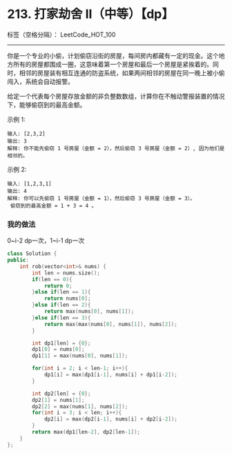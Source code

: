 ﻿# 213. 打家劫舍 II（中等）【dp】

标签（空格分隔）： LeetCode_HOT_100

---

你是一个专业的小偷，计划偷窃沿街的房屋，每间房内都藏有一定的现金。这个地方所有的房屋都围成一圈，这意味着第一个房屋和最后一个房屋是紧挨着的。同时，相邻的房屋装有相互连通的防盗系统，如果两间相邻的房屋在同一晚上被小偷闯入，系统会自动报警。

给定一个代表每个房屋存放金额的非负整数数组，计算你在不触动警报装置的情况下，能够偷窃到的最高金额。

示例 1:

    输入: [2,3,2]
    输出: 3
    解释: 你不能先偷窃 1 号房屋（金额 = 2），然后偷窃 3 号房屋（金额 = 2）, 因为他们是相邻的。

示例 2:

    输入: [1,2,3,1]
    输出: 4
    解释: 你可以先偷窃 1 号房屋（金额 = 1），然后偷窃 3 号房屋（金额 = 3）。
     偷窃到的最高金额 = 1 + 3 = 4 。


### 我的做法   
0~i-2 dp一次，1~i-1 dp一次
``` C++
class Solution {
public:
    int rob(vector<int>& nums) {
        int len = nums.size();
        if(len == 0){
            return 0;
        }else if(len == 1){
            return nums[0];
        }else if(len == 2){
            return max(nums[0], nums[1]);
        }else if(len == 3){
            return max(max(nums[0], nums[1]), nums[2]);
        }

        int dp1[len] = {0};
        dp1[0] = nums[0];
        dp1[1] = max(nums[0], nums[1]);

        for(int i = 2; i < len-1; i++){
            dp1[i] = max(dp1[i-1], nums[i] + dp1[i-2]);
        }

        int dp2[len] = {0};
        dp2[1] = nums[1];
        dp2[2] = max(nums[1], nums[2]);
        for(int i = 3; i < len; i++){
            dp2[i] = max(dp2[i-1], nums[i] + dp2[i-2]);
        }
        return max(dp1[len-2], dp2[len-1]);
    }
};
```
